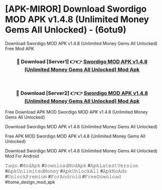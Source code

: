 # [APK-MIROR] Download Swordigo MOD APK v1.4.8 (Unlimited Money Gems All Unlocked) - (6otu9)
Download Swordigo MOD APK v1.4.8 (Unlimited Money Gems All Unlocked) Free Mod APK

<div align="center">
<h3>🔴 Download [Server1] 👉👉 <a href="https://apk-comot.site?title=Swordigo_MOD_APK_v1.4.8_(Unlimited_Money_Gems_All_Unlocked)">Swordigo MOD APK v1.4.8 (Unlimited Money Gems All Unlocked) Mod Apk</a></h3><br>

<h3>🔴 Download [Server2] 👉👉 <a href="https://apk-comot.site?title=Swordigo_MOD_APK_v1.4.8_(Unlimited_Money_Gems_All_Unlocked)">Swordigo MOD APK v1.4.8 (Unlimited Money Gems All Unlocked) Mod Apk</a></h3>
</div>


Free Download APK MOD Swordigo MOD APK v1.4.8 (Unlimited Money Gems All Unlocked)

Download Swordigo MOD APK v1.4.8 (Unlimited Money Gems All Unlocked) 

Free APK MOD Swordigo MOD APK v1.4.8 (Unlimited Money Gems All Unlocked) 

Download Swordigo MOD APK v1.4.8 (Unlimited Money Gems All Unlocked) Mod For Android

𝚃𝚊𝚐𝚜: #𝙼𝚘𝚍𝙰𝚙𝚔 #𝙳𝚘𝚠𝚗𝚕𝚘𝚊𝚍𝙼𝚘𝚍𝙰𝚙𝚔 #𝙰𝚙𝚔𝙻𝚊𝚝𝚎𝚜𝚝𝚅𝚎𝚛𝚜𝚒𝚘𝚗 #𝙰𝚙𝚔𝚄𝚗𝚕𝚒𝚖𝚒𝚝𝚎𝚍𝙼𝚘𝚗𝚎𝚢 #𝙰𝚙𝚔𝚄𝚗𝚕𝚘𝚌𝚔𝙰𝚕𝚕 #𝙰𝚙𝚔𝙽𝚘𝙰𝚍𝚜 #𝚄𝚗𝚕𝚘𝚌𝚔𝙿𝚛𝚎𝚖𝚒𝚞𝚖 #𝙵𝚘𝚛𝙰𝚗𝚍𝚛𝚘𝚒𝚍 #𝙵𝚛𝚎𝚎𝙳𝚘𝚠𝚗𝚕𝚘𝚊𝚍 #home_design_mod_apk